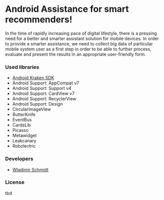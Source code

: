 # Android Assistance for smart recommenders!

In the time of rapidly increasing pace of digital lifestyle, there is a pressing need for a better and smarter assistant solution for mobile devices. In order to provide a smarter assistance, we need to collect big data of particular mobile system user as a first step in order to be able to further process, evaluate and present the results in an appropriate user-friendly form. 

### Used libraries
* [Android Kraken SDK](https://github.com/Telecooperation/client_android_krakensdk)
* Android Support: AppCompat v7
* Android Support: Support v4
* Android Support: CardView v7
* Android Support: RecyclerView
* Android Support: Design
* CircularImageView
* ButterKnife
* EventBus
* CardsLib
* Picasso
* Metawidget
* Leakcanary
* Robolectric

### Developers
* [Wladimir Schmidt](https://github.com/wlsc)

### License
tbd
